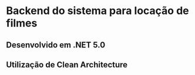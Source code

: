 # Backend do sistema para locação de filmes

## Desenvolvido em .NET 5.0
## Utilização de **Clean Architecture**